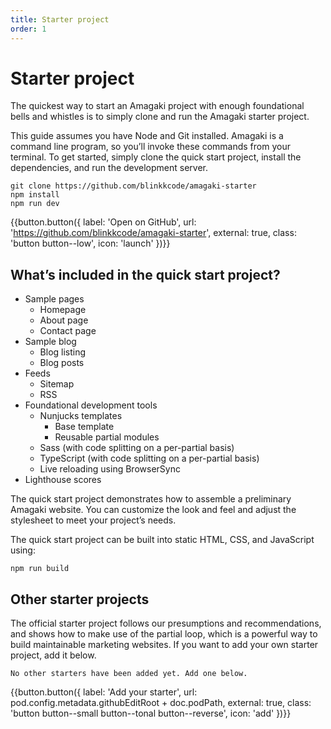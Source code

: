 ```yaml
---
title: Starter project
order: 1
---
```

# Starter project

The quickest way to start an Amagaki project with enough foundational bells and
whistles is to simply clone and run the Amagaki starter project.

This guide assumes you have Node and Git installed. Amagaki is a command line
program, so you’ll invoke these commands from your terminal. To get started,
simply clone the quick start project, install the dependencies, and run the
development server.

```
git clone https://github.com/blinkkcode/amagaki-starter
npm install
npm run dev
```

{{button.button({
    label: 'Open on GitHub',
    url: 'https://github.com/blinkkcode/amagaki-starter',
    external: true,
    class: 'button button--low',
    icon: 'launch'
})}}

## What’s included in the quick start project?

*   Sample pages
    *   Homepage
    *   About page
    *   Contact page
*   Sample blog
    *   Blog listing
    *   Blog posts
*   Feeds
    *   Sitemap
    *   RSS
*   Foundational development tools
    *   Nunjucks templates
        *   Base template
        *   Reusable partial modules
    *   Sass (with code splitting on a per-partial basis)
    *   TypeScript (with code splitting on a per-partial basis)
    *   Live reloading using BrowserSync
*   Lighthouse scores

The quick start project demonstrates how to assemble a preliminary Amagaki
website. You can customize the look and feel and adjust the stylesheet to meet
your project’s needs.

The quick start project can be built into static HTML, CSS, and JavaScript
using:

```
npm run build
```

## Other starter projects

The official starter project follows our presumptions and recommendations, and
shows how to make use of the partial loop, which is a powerful way to build
maintainable marketing websites. If you want to add your own starter project,
add it below.

```
No other starters have been added yet. Add one below.
```

{{button.button({
    label: 'Add your starter',
    url: pod.config.metadata.githubEditRoot + doc.podPath,
    external: true,
    class: 'button button--small button--tonal button--reverse',
    icon: 'add'
})}}
